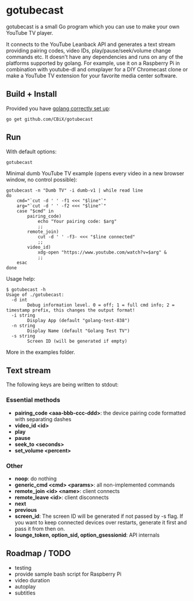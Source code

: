 # gotubecast
gotubecast is a small Go program which you can use to make your own YouTube TV player.

It connects to the YouTube Leanback API and generates a text stream providing pairing codes, video IDs,
play/pause/seek/volume change commands etc. It doesn't have any dependencies and runs on any of the platforms supported by golang.
For example, use it on a Raspberry Pi in combination with youtube-dl and omxplayer for a DIY Chromecast clone or make a YouTube TV
extension for your favorite media center software.

## Build + Install
Provided you have [golang correctly set up](https://golang.org/doc/install):

    go get github.com/CBiX/gotubecast

## Run
With default options:

    gotubecast

Minimal dumb YouTube TV example (opens every video in a new browser window, no control possible):

    gotubecast -n "Dumb TV" -i dumb-v1 | while read line
    do
        cmd="`cut -d ' ' -f1 <<< "$line"`"
        arg="`cut -d ' ' -f2 <<< "$line"`"
        case "$cmd" in
            pairing_code)
                echo "Your pairing code: $arg"
                ;;
            remote_join)
                cut -d ' ' -f3- <<< "$line connected"
                ;;
            video_id)
                xdg-open "https://www.youtube.com/watch?v=$arg" &
                ;;
        esac
    done

Usage help:

	$ gotubecast -h
	Usage of ./gotubecast:
	  -d int
			Debug information level. 0 = off; 1 = full cmd info; 2 = timestamp prefix, this changes the output format!
	  -i string
			Display App (default "golang-test-838")
	  -n string
			Display Name (default "Golang Test TV")
	  -s string
			Screen ID (will be generated if empty)

More in the examples folder.

## Text stream
The following keys are being written to stdout:
### Essential methods
* **pairing_code \<aaa-bbb-ccc-ddd\>**: the device pairing code formatted with separating dashes
* **video\_id \<id\>**
* **play**
* **pause**
* **seek\_to \<seconds\>**
* **set\_volume \<percent\>**

### Other
* **noop**: do nothing
* **generic\_cmd \<cmd\> \<params\>**: all non-implemented commands
* **remote\_join \<id\> \<name\>**: client connects
* **remote\_leave \<id\>**: client disconnects
* **next**
* **previous**
* **screen\_id**: The screen ID will be generated if not passed by -s flag. If you want to keep connected devices over restarts, generate it first and pass it from then on.
* **lounge\_token, option\_sid, option\_gsessionid**: API internals

## Roadmap / TODO
* testing
* provide sample bash script for Raspberry Pi
* video duration
* autoplay
* subtitles
